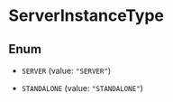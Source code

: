 

# ServerInstanceType

## Enum


* `SERVER` (value: `"SERVER"`)

* `STANDALONE` (value: `"STANDALONE"`)



